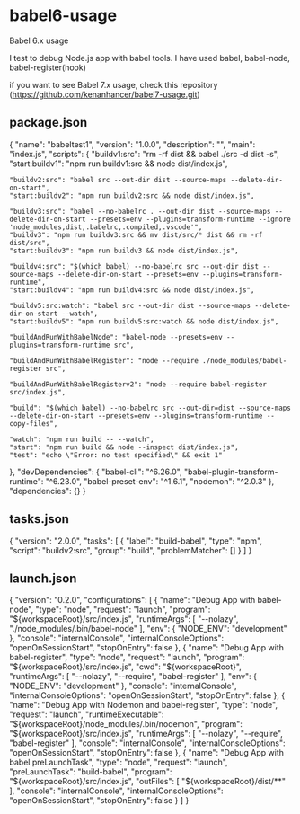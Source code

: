 # babel6-usage
Babel 6.x usage

I test to debug Node.js app with babel tools. I have used babel, babel-node, babel-register(hook)

if you want to see Babel 7.x usage, check this repository (https://github.com/kenanhancer/babel7-usage.git)

## package.json
{
  "name": "babeltest1",
  "version": "1.0.0",
  "description": "",
  "main": "index.js",
  "scripts": {
    "buildv1:src": "rm -rf dist && babel ./src -d dist -s",
    "start:buildv1": "npm run buildv1:src && node dist/index.js",

    "buildv2:src": "babel src --out-dir dist --source-maps --delete-dir-on-start",
    "start:buildv2": "npm run buildv2:src && node dist/index.js",

    "buildv3:src": "babel --no-babelrc . --out-dir dist --source-maps --delete-dir-on-start --presets=env --plugins=transform-runtime --ignore 'node_modules,dist,.babelrc,.compiled,.vscode'",
    "buildv3": "npm run buildv3:src && mv dist/src/* dist && rm -rf dist/src",
    "start:buildv3": "npm run buildv3 && node dist/index.js",

    "buildv4:src": "$(which babel) --no-babelrc src --out-dir dist --source-maps --delete-dir-on-start --presets=env --plugins=transform-runtime",
    "start:buildv4": "npm run buildv4:src && node dist/index.js",

    "buildv5:src:watch": "babel src --out-dir dist --source-maps --delete-dir-on-start --watch",
    "start:buildv5": "npm run buildv5:src:watch && node dist/index.js",

    "buildAndRunWithBabelNode": "babel-node --presets=env --plugins=transform-runtime src",

    "buildAndRunWithBabelRegister": "node --require ./node_modules/babel-register src",

    "buildAndRunWithBabelRegisterv2": "node --require babel-register src/index.js",
    
    "build": "$(which babel) --no-babelrc src --out-dir=dist --source-maps --delete-dir-on-start --presets=env --plugins=transform-runtime --copy-files",
    
    "watch": "npm run build -- --watch",
    "start": "npm run build && node --inspect dist/index.js",
    "test": "echo \"Error: no test specified\" && exit 1"
  },
  "devDependencies": {
    "babel-cli": "^6.26.0",
    "babel-plugin-transform-runtime": "^6.23.0",
    "babel-preset-env": "^1.6.1",
    "nodemon": "^2.0.3"
  },
  "dependencies": {}
}

## tasks.json
{
    "version": "2.0.0",
    "tasks": [
        {
            "label": "build-babel",
            "type": "npm",
            "script": "buildv2:src",
            "group": "build",
            "problemMatcher": []
        }
    ]
}

## launch.json
{
    "version": "0.2.0",
    "configurations": [
        {
            "name": "Debug App with babel-node",
            "type": "node",
            "request": "launch",
            "program": "${workspaceRoot}/src/index.js",
            "runtimeArgs": [
                "--nolazy",
                "./node_modules/.bin/babel-node"
            ],
            "env": {
                "NODE_ENV": "development"
            },
            "console": "internalConsole",
            "internalConsoleOptions": "openOnSessionStart",
            "stopOnEntry": false
        },
        {
            "name": "Debug App with babel-register",
            "type": "node",
            "request": "launch",
            "program": "${workspaceRoot}/src/index.js",
            "cwd": "${workspaceRoot}",
            "runtimeArgs": [
                "--nolazy",
                "--require",
                "babel-register"
            ],
            "env": {
                "NODE_ENV": "development"
            },
            "console": "internalConsole",
            "internalConsoleOptions": "openOnSessionStart",
            "stopOnEntry": false
        },
        {
            "name": "Debug App with Nodemon and babel-register",
            "type": "node",
            "request": "launch",
            "runtimeExecutable": "${workspaceRoot}/node_modules/.bin/nodemon",
            "program": "${workspaceRoot}/src/index.js",
            "runtimeArgs": [
                "--nolazy",
                "--require",
                "babel-register"
            ],
            "console": "internalConsole",
            "internalConsoleOptions": "openOnSessionStart",
            "stopOnEntry": false
        },
        {
            "name": "Debug App with babel preLaunchTask",
            "type": "node",
            "request": "launch",
            "preLaunchTask": "build-babel",
            "program": "${workspaceRoot}/src/index.js",
            "outFiles": [
                "${workspaceRoot}/dist/**"
            ],
            "console": "internalConsole",
            "internalConsoleOptions": "openOnSessionStart",
            "stopOnEntry": false
        }
    ]
}